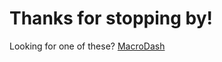 # Thanks for stopping by!
Looking for one of these?
[MacroDash](carsonwv.github.io/macro-indicator-dashboard)
